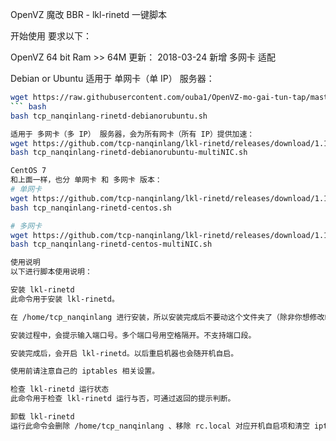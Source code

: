OpenVZ 魔改 BBR - lkl-rinetd 一键脚本

开始使用
要求以下：

OpenVZ
64 bit
Ram >> 64M
更新： 2018-03-24 新增 多网卡 适配

Debian or Ubuntu
适用于 单网卡（单 IP） 服务器：
``` bash
wget https://raw.githubusercontent.com/ouba1/OpenVZ-mo-gai-tun-tap/master/tcp_nanqinlang-rinetd-debianorubuntu.sh
``` bash
bash tcp_nanqinlang-rinetd-debianorubuntu.sh

适用于 多网卡（多 IP） 服务器，会为所有网卡（所有 IP）提供加速：
wget https://github.com/tcp-nanqinlang/lkl-rinetd/releases/download/1.1.0/tcp_nanqinlang-rinetd-debianorubuntu-multiNIC.sh
bash tcp_nanqinlang-rinetd-debianorubuntu-multiNIC.sh

CentOS 7
和上面一样，也分 单网卡 和 多网卡 版本：
# 单网卡
wget https://github.com/tcp-nanqinlang/lkl-rinetd/releases/download/1.1.0/tcp_nanqinlang-rinetd-centos.sh
bash tcp_nanqinlang-rinetd-centos.sh

# 多网卡
wget https://github.com/tcp-nanqinlang/lkl-rinetd/releases/download/1.1.0/tcp_nanqinlang-rinetd-centos-multiNIC.sh
bash tcp_nanqinlang-rinetd-centos-multiNIC.sh

使用说明
以下进行脚本使用说明：

安装 lkl-rinetd
此命令用于安装 lkl-rinetd。

在 /home/tcp_nanqinlang 进行安装，所以安装完成后不要动这个文件夹了（除非你想修改端口）。

安装过程中，会提示输入端口号。多个端口号用空格隔开。不支持端口段。

安装完成后，会开启 lkl-rinetd。以后重启机器也会随开机自启。

使用前请注意自己的 iptables 相关设置。

检查 lkl-rinetd 运行状态
此命令用于检查 lkl-rinetd 运行与否，可通过返回的提示判断。

卸载 lkl-rinetd
运行此命令会删除 /home/tcp_nanqinlang 、移除 rc.local 对应开机自启项和清空 iptables raw 表。属于完整卸载，不会有残留。且卸载后无需重启。
